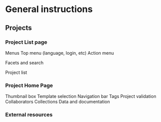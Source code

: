 # General instructions

## Projects

### Project List page

Menus
Top menu (language, login, etc)
Action menu

Facets and search

Project list

### Project Home Page

Thumbnail box
Template selection
Navigation bar
Tags
Project validation
Collaborators
Collections
Data and documentation

### External resources







